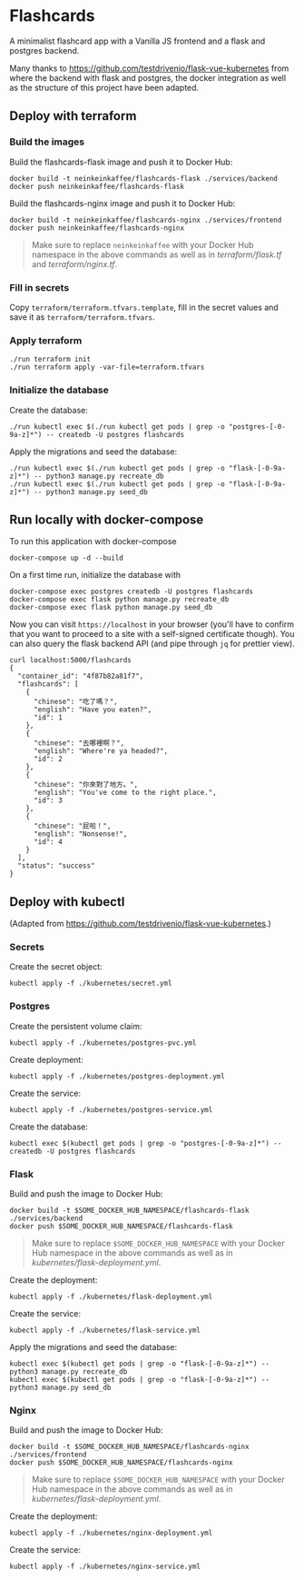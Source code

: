# Flashcards

A minimalist flashcard app with a Vanilla JS frontend and a flask and postgres backend.

Many thanks to
https://github.com/testdrivenio/flask-vue-kubernetes
from where the backend with flask and postgres, the docker integration as well as the structure of this project have been adapted.

## Deploy with terraform

### Build the images

Build the flashcards-flask image and push it to Docker Hub:
```
docker build -t neinkeinkaffee/flashcards-flask ./services/backend
docker push neinkeinkaffee/flashcards-flask
```

Build the flashcards-nginx image and push it to Docker Hub:
```
docker build -t neinkeinkaffee/flashcards-nginx ./services/frontend
docker push neinkeinkaffee/flashcards-nginx
```

> Make sure to replace `neinkeinkaffee` with your Docker Hub namespace in the above commands as well as in *terraform/flask.tf* and *terraform/nginx.tf*.

### Fill in secrets
Copy `terraform/terraform.tfvars.template`, fill in the secret values and save it as `terraform/terraform.tfvars`.

### Apply terraform
```
./run terraform init
./run terraform apply -var-file=terraform.tfvars
```

### Initialize the database

Create the database:
```
./run kubectl exec $(./run kubectl get pods | grep -o "postgres-[-0-9a-z]*") -- createdb -U postgres flashcards
```

Apply the migrations and seed the database:
```
./run kubectl exec $(./run kubectl get pods | grep -o "flask-[-0-9a-z]*") -- python3 manage.py recreate_db
./run kubectl exec $(./run kubectl get pods | grep -o "flask-[-0-9a-z]*") -- python3 manage.py seed_db
```

## Run locally with docker-compose

To run this application with docker-compose
```
docker-compose up -d --build
```

On a first time run, initialize the database with
``` 
docker-compose exec postgres createdb -U postgres flashcards
docker-compose exec flask python manage.py recreate_db
docker-compose exec flask python manage.py seed_db 
``` 

Now you can visit `https://localhost` in your browser (you'll have to confirm that you want to proceed to a site with a self-signed certificate though). 
You can also query the flask backend API (and pipe through `jq` for prettier view).
```
curl localhost:5000/flashcards
{
  "container_id": "4f87b82a81f7",
  "flashcards": [
    {
      "chinese": "吃了嗎？",
      "english": "Have you eaten?",
      "id": 1
    },
    {
      "chinese": "去哪裡啊？",
      "english": "Where're ya headed?",
      "id": 2
    },
    {
      "chinese": "你來對了地方。",
      "english": "You've come to the right place.",
      "id": 3
    },
    {
      "chinese": "屁啦！",
      "english": "Nonsense!",
      "id": 4
    }
  ],
  "status": "success"
}
```

## Deploy with kubectl

(Adapted from https://github.com/testdrivenio/flask-vue-kubernetes.)

### Secrets

Create the secret object:
```
kubectl apply -f ./kubernetes/secret.yml
```

### Postgres

Create the persistent volume claim:
```
kubectl apply -f ./kubernetes/postgres-pvc.yml
```

Create deployment:
```
kubectl apply -f ./kubernetes/postgres-deployment.yml
```

Create the service:
```
kubectl apply -f ./kubernetes/postgres-service.yml
```

Create the database:
```
kubectl exec $(kubectl get pods | grep -o "postgres-[-0-9a-z]*") -- createdb -U postgres flashcards
```

### Flask

Build and push the image to Docker Hub:
```
docker build -t $SOME_DOCKER_HUB_NAMESPACE/flashcards-flask ./services/backend
docker push $SOME_DOCKER_HUB_NAMESPACE/flashcards-flask
```

> Make sure to replace `$SOME_DOCKER_HUB_NAMESPACE` with your Docker Hub namespace in the above commands as well as in *kubernetes/flask-deployment.yml*.

Create the deployment:
```
kubectl apply -f ./kubernetes/flask-deployment.yml
```

Create the service:
```
kubectl apply -f ./kubernetes/flask-service.yml
```

Apply the migrations and seed the database:
```
kubectl exec $(kubectl get pods | grep -o "flask-[-0-9a-z]*") -- python3 manage.py recreate_db
kubectl exec $(kubectl get pods | grep -o "flask-[-0-9a-z]*") -- python3 manage.py seed_db
```

### Nginx

Build and push the image to Docker Hub:
```
docker build -t $SOME_DOCKER_HUB_NAMESPACE/flashcards-nginx ./services/frontend
docker push $SOME_DOCKER_HUB_NAMESPACE/flashcards-nginx
```

> Make sure to replace `$SOME_DOCKER_HUB_NAMESPACE` with your Docker Hub namespace in the above commands as well as in *kubernetes/flask-deployment.yml*.

Create the deployment:
```
kubectl apply -f ./kubernetes/nginx-deployment.yml
```

Create the service:
```
kubectl apply -f ./kubernetes/nginx-service.yml
```